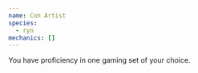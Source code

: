 ```yaml
---
name: Con Artist
species:
  - ryn
mechanics: []
---
```

You have proficiency in one gaming set of your choice.

